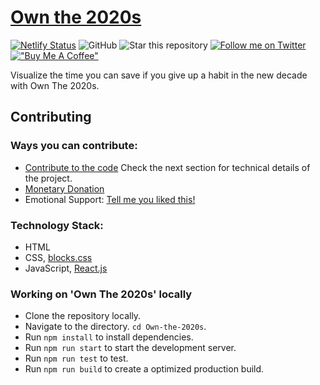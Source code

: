 # [Own the 2020s](https://own2020s.com)
[![Netlify Status](https://api.netlify.com/api/v1/badges/0d53ba7f-ce39-4aa0-a218-85fbf9502b37/deploy-status)](https://app.netlify.com/sites/own2020s/deploys)
![GitHub](https://img.shields.io/github/license/recurshawn/Own-the-2020s?label=License&style=flat-square)
![Star this repository](https://img.shields.io/github/stars/recurshawn/Own-the-2020s?style=social)
[![Follow me on Twitter](https://img.shields.io/twitter/follow/recurshawn?style=social)](https://twitter.com/recurshawn)
[!["Buy Me A Coffee"](https://www.buymeacoffee.com/assets/img/custom_images/orange_img.png)](https://www.buymeacoffee.com/recurshawn)


Visualize the time you can save if you give up a habit in the new decade with Own The 2020s.

## Contributing

### Ways you can contribute: ###
- [Contribute to the code](https://github.com/recurshawn/Own-the-2020s) Check the next section for technical details of the project.
- [Monetary Donation](https://ko-fi.com/recurshawn)
- Emotional Support: [Tell me you liked this!](https://twitter.com/Incept_shawn)

### Technology Stack: ###
- HTML
- CSS, [blocks.css](https://github.com/thesephist/blocks.css)
- JavaScript, [React.js](https://reactjs.org/)

### Working on 'Own The 2020s' locally ###
- Clone the repository locally. 
- Navigate to the directory. `cd Own-the-2020s`.
- Run `npm install` to install dependencies.
- Run `npm run start` to start the development server.
- Run `npm run test` to test.
- Run `npm run build` to create a optimized production build.
